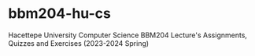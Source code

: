 # bbm204-hu-cs
Hacettepe University Computer Science BBM204 Lecture's Assignments, Quizzes and Exercises (2023-2024 Spring)
